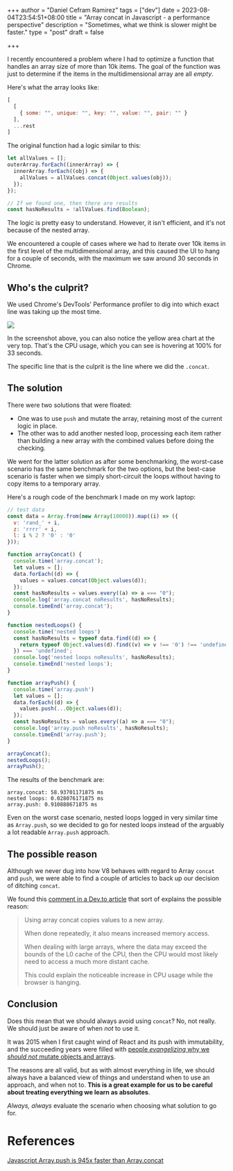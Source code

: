 +++
author = "Daniel Cefram Ramirez"
tags = ["dev"]
date = 2023-08-04T23:54:51+08:00
title = "Array concat in Javascript - a performance perspective"
description = "Sometimes, what we think is slower might be faster."
type = "post"
draft = false

+++

I recently encountered a problem where I had to optimize a function that handles an array size of more than 10k items. The goal of the function was just to determine if the items in the multidimensional array are all *empty*.

Here's what the array looks like:

```js
[
  [
    { some: "", unique: "", key: "", value: "", pair: "" }
  ],
  ...rest
]
```

The original function had a logic similar to this:

```js
let allValues = [];
outerArray.forEach((innerArray) => {
  innerArray.forEach((obj) => {
    allValues = allValues.concat(Object.values(obj));
  });
});

// If we found one, then there are results
const hasNoResults = !allValues.find(Boolean); 
```

The logic is pretty easy to understand. However, it isn't efficient, and it's not because of the nested array.

We encountered a couple of cases where we had to iterate over 10k items in the first level of the multidimensional array, and this caused the UI to hang for a couple of seconds, with the maximum we saw around 30 seconds in Chrome.

## Who's the culprit?

We used Chrome's DevTools' Performance profiler to dig into which exact line was taking up the most time.

![](https://storage.googleapis.com/rmrz-blog.appspot.com/concat-perf-js.png)

In the screenshot above, you can also notice the yellow area chart at the very top. That's the CPU usage, which you can see is hovering at 100% for 33 seconds.

The specific line that is the culprit is the line where we did the `.concat`.

## The solution

There were two solutions that were floated:
- One was to use `push` and mutate the array, retaining most of the current logic in place.
- The other was to add another nested loop, processing each item rather than building a new array with the combined values before doing the checking.

We went for the latter solution as after some benchmarking, the worst-case scenario has the same benchmark for the two options, but the best-case scenario is faster when we simply short-circuit the loops without having to copy items to a temporary array.

Here's a rough code of the benchmark I made on my work laptop:
```js
// test data
const data = Array.from(new Array(10000)).map((i) => ({
  v: 'rand_' + i,
  z: 'rrrr' + i,
  l: i % 2 ? '0' : '0'
}));

function arrayConcat() {
  console.time('array.concat');
  let values = [];
  data.forEach((d) => {
    values = values.concat(Object.values(d));
  });
  const hasNoResults = values.every((a) => a === "0");
  console.log('array.concat noResults', hasNoResults);
  console.timeEnd('array.concat');
}

function nestedLoops() {
  console.time('nested loops')
  const hasNoResults = typeof data.find((d) => {
    return typeof Object.values(d).find((v) => v !== '0') !== 'undefined'
  }) === 'undefined';
  console.log('nested loops noResults', hasNoResults);
  console.timeEnd('nested loops');
}

function arrayPush() {
  console.time('array.push')
  let values = [];
  data.forEach((d) => {
    values.push(...Object.values(d));
  });
  const hasNoResults = values.every((a) => a === "0");
  console.log('array.push noResults', hasNoResults);
  console.timeEnd('array.push');
}

arrayConcat();
nestedLoops();
arrayPush();
```

The results of the benchmark are:
```
array.concat: 58.93701171875 ms
nested loops: 0.028076171875 ms
array.push: 0.910888671875 ms
```

Even on the worst case scenario, nested loops logged in very similar time as `Array.push`, so we decided to go for nested loops instead of the arguably a lot readable `Array.push` approach.

## The possible reason

Although we never dug into how V8 behaves with regard to Array `concat` and `push`, we were able to find a couple of articles to back up our decision of ditching `concat`.

We found this [comment in a Dev.to article](https://dev.to/uilicious/javascript-array-push-is-945x-faster-than-array-concat-1oki#comment-agaa) that sort of explains the possible reason:

> Using array concat copies values to a new array.
> 
> When done repeatedly, it also means increased memory access.
> 
> When dealing with large arrays, where the data may exceed the bounds of the L0 cache of the CPU, then the CPU would most likely need to access a much more distant cache.
> 
> This could explain the noticeable increase in CPU usage while the browser is hanging.

## Conclusion

Does this mean that we should always avoid using `concat`? No, not really. We should just be aware of when *not* to use it.

It was 2015 when I first caught wind of React and its push with immutability, and the succeeding years were filled with [people *evangelizing* why we *should not* mutate objects and arrays](https://alistapart.com/article/why-mutation-can-be-scary/).

The reasons are all valid, but as with almost everything in life, we should always have a balanced view of things and understand when to use an approach, and when not to. **This is a great example for us to be careful about treating everything we learn as absolutes**.

*Always, always* evaluate the scenario when choosing what solution to go for.

# References

[Javascript Array.push is 945x faster than Array.concat](https://dev.to/uilicious/javascript-array-push-is-945x-faster-than-array-concat-1oki)
